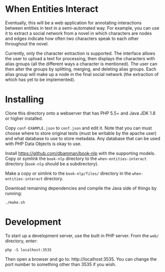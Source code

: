 # When Entities Interact

Eventually, this will be a web application for annotating interactions between
entities in text in a semi-automated way. For example, you can use it to
extract a social network from a novel in which characters are nodes and edges
indicate how often two characters speak to each other throughout the novel.

Currently, only the character extraction is supported. The interface allows
the user to upload a text for processing, then displays the characters with
alias groups (all the different ways a character is mentioned). The user can
then alter the groups by splitting, merging, and deleting alias groups. Each
alias group will make up a node in the final social network (the extraction of
which has yet to be implemented).

# Installing

Clone this directory onto a webserver that has PHP 5.5+ and Java JDK 1.8 or
higher installed. 

Copy `conf-EXAMPLE.json` to `conf.json` and edit it. Note that you can must
choose where to store original texts (must be writable by the apache user) and
what database to use to store metadata. Any database that can be used with PHP
Data Objects is okay to use.

Install https://github.com/dbamman/book-nlp with the supporting models. Copy or
symlink the `book-nlp` directory to the `when-entities-interact` directory
(`book-nlp` should be a subdirectory).

Make a copy or simlink to the `book-nlp/files/` directory in the 
`when-entities-interact` directory.

Download remaining dependencies and compile the Java side of things by running:

    ./make.sh




# Development

To start up a development server, use the built in PHP server. From the
`web/` directory, enter:

    php -S localhost:3535

Then open a browser and go to: http://localhost:3535. You can change the port
number to something other than 3535 if you wish.






